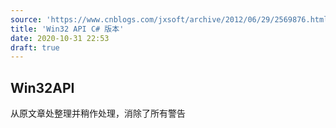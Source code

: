 ```yaml
---
source: 'https://www.cnblogs.com/jxsoft/archive/2012/06/29/2569876.html'
title: 'Win32 API C# 版本'
date: 2020-10-31 22:53
draft: true
---
```


## Win32API

从原文章处整理并稍作处理，消除了所有警告
